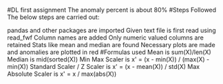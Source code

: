 #DL first assignment
The anomaly percent is about 80%
#Steps Followed
The below steps are carried out:

pandas and other packages are imported
Given text file is first read using read_fwf
Column names are added
Only numeric valued columns are retained
Stats like mean and median are found
Necessary plots are made and anomalies are plotted in red
#Formulas used
Mean is sum(X)/len(X)
Median is mid(sorted(X))
Min Max Scaler is x' = (x - min(X)) / (max(X) - min(X))
Standard Scaler / Z Scaler is x' = (x - mean(X)) / std(X)
Max Absolute Scaler is x' = x / max(abs(X))
